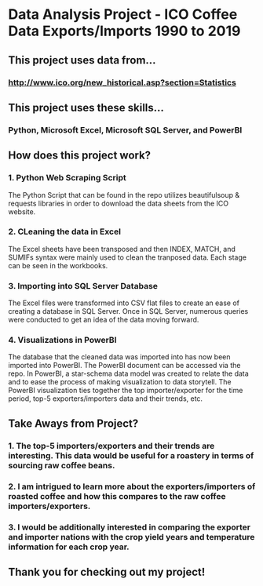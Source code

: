 # Data Analysis Project - ICO Coffee Data Exports/Imports 1990 to 2019

## This project uses data from...

### http://www.ico.org/new_historical.asp?section=Statistics

## This project uses these skills...

### **Python**, **Microsoft Excel**, **Microsoft SQL Server**, and **PowerBI**

## How does this project work?

### 1. Python Web Scraping Script
The Python Script that can be found in the repo utilizes beautifulsoup & requests libraries in order to download the data sheets from the ICO website.

### 2. CLeaning the data in Excel
The Excel sheets have been transposed and then INDEX, MATCH, and SUMIFs syntax were mainly used to clean the tranposed data. 
Each stage can be seen in the workbooks.

### 3. Importing into SQL Server Database
The Excel files were transformed into CSV flat files to create an ease of creating a database in SQL Server.
Once in SQL Server, numerous queries were conducted to get an idea of the data moving forward.

### 4. Visualizations in PowerBI
The database that the cleaned data was imported into has now been imported into PowerBI. The PowerBI document can be accessed via the repo.
In PowerBI, a star-schema data model was created to relate the data and to ease the process of making visualization to data storytell.
The PowerBI visualization ties together the top importer/exporter for the time period, top-5 exporters/importers data and their trends, etc.

## Take Aways from Project?

### 1. The top-5 importers/exporters and their trends are interesting. This data would be useful for a roastery in terms of sourcing raw coffee beans.
### 2. I am intrigued to learn more about the exporters/importers of roasted coffee and how this compares to the raw coffee importers/exporters.
### 3. I would be additionally interested in comparing the exporter and importer nations with the crop yield years and temperature information for each crop year.

## Thank you for checking out my project!
